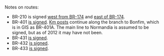 Notes on routes:
* BR-210 is signed [west from BR-174](https://www.google.com/maps/@1.911432,-61.1090106,3a,16.6y,58.65h,84.45t/data=!3m6!1e1!3m4!1s82SKvVqMHplksBZFgOWfvg!2e0!7i13312!8i6656?entry=ttu) and [east of BR-174](https://youtu.be/N3CAgez94Xw?t=170).
* BR-401 [is signed](https://www.google.com/maps/@2.8102082,-60.6129942,3a,15y,102.07h,79.76t/data=!3m6!1e1!3m4!1s-u4tLdli0jt8W3dUaB0IeQ!2e0!7i13312!8i6656?entry=ttu). [Km posts](https://www.google.com/maps/@3.323051,-59.9339721,3a,19.3y,260.74h,82.16t/data=!3m6!1e1!3m4!1s2OUafuKodTEi2ooTuJav0g!2e0!7i13312!8i6656?entry=ttu) continue along the branch to Bonfim, which is in GIS as BR-401A. The main line to Normandia is assumed to be signed, but as of 2012 it may have not been.
* BR-431 [is signed](https://youtu.be/t-EYOqOyP0g?t=28).
* BR-432 [is signed](https://www.google.com/maps/@2.8102639,-60.6097179,3a,15.9y,196.14h,81.17t/data=!3m6!1e1!3m4!1s0CQjnB8VOOV6UXVvJpGXmA!2e0!7i13312!8i6656?entry=ttu).
* BR-433 [is signed](https://www.google.com/maps/@4.2298324,-61.015516,3a,15y,29.42h,84.28t/data=!3m6!1e1!3m4!1soXXTQNVES8b1zlLCMF4kzQ!2e0!7i13312!8i6656?entry=ttu).
